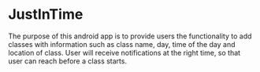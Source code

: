 # JustInTime
The purpose of this android app is to provide users the functionality to add classes with information such as class name, day, time of the day and location of class.
User will receive notifications at the right time, so that user can reach before a class starts. 
